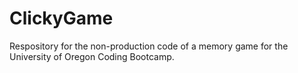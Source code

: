# ClickyGame
Respository for the non-production code of a memory game for the University of Oregon Coding Bootcamp.
